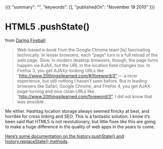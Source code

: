 {{{
    "summary": "",
    "keywords": [],
    "publishedOn": "November 18 2010"
}}}


# HTML5 .pushState()

from [Daring Fireball][1]:

> Web-based e-book from the Google Chrome team [is] fascinating technically. In lesser browsers, each “page” turn is a full reload of the web page. Slow. In modern desktop browsers, though, the page turns happen via AJAX, but the URL in the location field changes too. In Firefox 3, you get AJAXy-looking URLs like “http://www.20thingsilearned.com/#/foreword/3” — a nicer experience, but still nothing I haven’t seen before. But in leading browsers like Safari, Google Chrome, and Firefox 4, you get AJAX page-turning and nice clean URLs like “http://www.20thingsilearned.com/foreword/3”. I did not know that was possible.

Me either. Hashtag location storage always seemed finicky at best, and horrible for cross linking and SEO. This is a fantastic solution. I know it’s been said that HTML5 is not revolutionary, but little fixes like this are going to make a huge difference in the quality of web apps in the years to come.

[Here’s some documentation on the history.pushState() and history.replaceState() methods][2].

 [1]: http://daringfireball.net/linked/2010/11/18/20-things
 [2]: htt